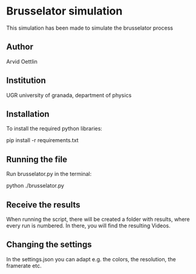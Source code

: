 # Brusselator simulation 
This simulation has been made to simulate the brusselator process

## Author
Arvid Oettlin

## Institution
UGR university of granada, department of physics

## Installation
To install the required python libraries:

pip install -r requirements.txt

## Running the file
Run brusselator.py in the terminal: 

python ./brusselator.py

## Receive the results 
When running the script, there will be created a folder with results, where every run is numbered.
In there, you will find the resulting Videos.

## Changing the settings
In the settings.json you can adapt e.g. the colors, the resolution, the framerate etc.